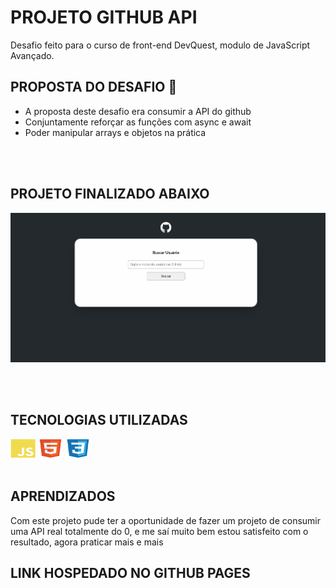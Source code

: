 # PROJETO GITHUB API 

Desafio feito para o curso de front-end DevQuest, modulo de JavaScript Avançado.

## PROPOSTA DO DESAFIO 🚀

- A proposta deste desafio era consumir a API do github
- Conjuntamente reforçar as funções com async e await 
- Poder manipular arrays e objetos na prática
<br>
<br>

## PROJETO FINALIZADO ABAIXO  

[<img src="./gif/apiGIT.gif">]()

<br>
<br>

## TECNOLOGIAS UTILIZADAS 

<img alt="JS" height="30" width="40" src="https://raw.githubusercontent.com/devicons/devicon/master/icons/javascript/javascript-plain.svg">
<img alt="HTML" height="30" width="40" src="https://raw.githubusercontent.com/devicons/devicon/master/icons/html5/html5-original.svg">
<img alt="CSS" height="30" width="40" src="https://raw.githubusercontent.com/devicons/devicon/master/icons/css3/css3-original.svg">
<br>
<br>

## APRENDIZADOS 

Com este projeto pude ter a oportunidade de fazer um projeto de consumir uma API real totalmente do 0, e me saí muito bem estou satisfeito com o resultado, agora praticar mais e mais 

## LINK HOSPEDADO NO GITHUB PAGES 
